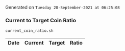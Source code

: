 Generated on `Tuesday 28-September-2021 at 06:25:08`

### Current to Target Coin Ratio
`current_coin_ratio.sh`

Date|Current|Target|Ratio
---|---|---|---
